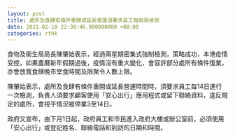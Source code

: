```yaml
---
layout: post
title: 處所及食肆有條件重開或延長營運須要求員工每兩周檢測
date: 2021-02-10 22:38:46.000000000 +08:00
categories: rthk
---
```


食物及衞生局局長陳肇始表示，經過兩星期密集式強制檢測，策略成功，本港疫情受控，如果農曆新年假期過後，疫情沒有重大變化，會容許部分處所有條件復業，亦會放寬食肆晚市堂食時間及限聚令人數上限。

陳肇始表示，處所及食肆有條件重開或延長營運時間時，須要求員工每14日進行一次檢測，負責人須要求顧客使用「安心出行」應用程式或留下聯絡資料，違反規定的處所，會視乎情況被停業3至14日。

政府又宣布，由下月1日起，政府員工和市民進入政府大樓或辦公室前，必須使用「安心出行」或登記姓名、聯絡電話和到訪的日期和時間。
　　

